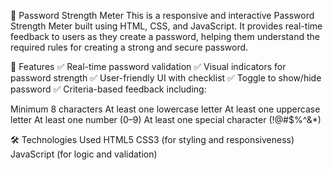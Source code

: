 🔐 Password Strength Meter
This is a responsive and interactive Password Strength Meter built using HTML, CSS, and JavaScript. It provides real-time feedback to users as they create a password, helping them understand the required rules for creating a strong and secure password.

🧩 Features
✅ Real-time password validation
✅ Visual indicators for password strength
✅ User-friendly UI with checklist
✅ Toggle to show/hide password
✅ Criteria-based feedback including:

Minimum 8 characters
At least one lowercase letter
At least one uppercase letter
At least one number (0–9)
At least one special character (!@#$%^&*)

🛠️ Technologies Used
HTML5
CSS3 (for styling and responsiveness)
JavaScript (for logic and validation)
